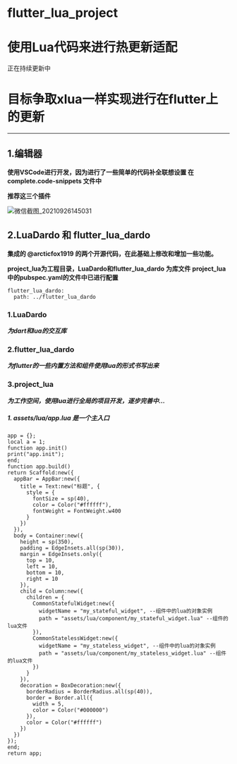 # flutter_lua_project

# 使用Lua代码来进行热更新适配
正在持续更新中

# 目标争取xlua一样实现进行在flutter上的更新


---------

## 1.编辑器
**使用VSCode进行开发，因为进行了一些简单的代码补全联想设置 在 complete.code-snippets 文件中**

**推荐这三个插件**

![微信截图_20210926145031](https://user-images.githubusercontent.com/6658343/134796976-fe062b4e-3ca4-4db2-bf19-a4135ad7b464.png)

## 2.LuaDardo 和 flutter_lua_dardo 
 **集成的 @arcticfox1919 的两个开源代码，在此基础上修改和增加一些功能。**
  
  **project_lua为工程目录，LuaDardo和flutter_lua_dardo 为库文件**
  **project_lua中的pubspec.yaml的文件中已进行配置**
  ```
  flutter_lua_dardo:
    path: ../flutter_lua_dardo
  ```
  
  ### 1.LuaDardo
  ***为dart和lua的交互库***
  ### 2.flutter_lua_dardo
  ***为flutter的一些内置方法和组件使用lua的形式书写出来***
  ### 3.project_lua
  ***为工作空间，使用lua进行全局的项目开发，逐步完善中...***
  ##### 1. assets/lua/app.lua 是一个主入口
  ```
  app = {};
  local a = 1;
  function app.init()
  print("app.init");
  end;
  function app.build()
  return Scaffold:new({
    appBar = AppBar:new({
      title = Text:new("标题", {
        style = {
          fontSize = sp(40),
          color = Color("#ffffff"),
          fontWeight = FontWeight.w400
        }
      })
    }),
    body = Container:new({
      height = sp(350),
      padding = EdgeInsets.all(sp(30)),
      margin = EdgeInsets.only({
        top = 10,
        left = 10,
        bottom = 10,
        right = 10
      }),
      child = Column:new({
        children = {
          CommonStatefulWidget:new({
            widgetName = "my_stateful_widget", --组件中的lua的对象实例
            path = "assets/lua/component/my_stateful_widget.lua" --组件的lua文件
          }),
          CommonStatelessWidget:new({
            widgetName = "my_stateless_widget", --组件中的lua的对象实例
            path = "assets/lua/component/my_stateless_widget.lua" --组件的lua文件
          })
        }
      }),
      decoration = BoxDecoration:new({
        borderRadius = BorderRadius.all(sp(40)),
        border = Border.all({
          width = 5,
          color = Color("#000000")
        }),
        color = Color("#ffffff")
      })
    })
  });
  end;
  return app;
  ```



  
